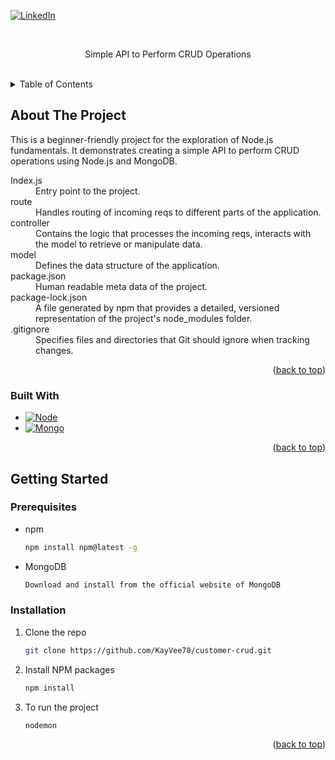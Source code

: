 <a name="readme-top"></a>
[![LinkedIn][linkedin-shield]][linkedin-url]

<!-- PROJECT LOGO -->
<br />
<div align="center">
  <p align="center">
   Simple API to Perform CRUD Operations
    <br />
    <br />
  </p>
</div>

<!-- TABLE OF CONTENTS -->
<details>
  <summary>Table of Contents</summary>
  <ol>
    <li>
      <a href="#about-the-project">About The Project</a>
      <ul>
        <li><a href="#built-with">Built With</a></li>
      </ul>
    </li>
    <li>
      <a href="#getting-started">Getting Started</a>
      <ul>
        <li><a href="#prerequisites">Prerequisites</a></li>
        <li><a href="#installation">Installation</a></li>
      </ul>
    </li>
  </ol>
</details>

<!-- ABOUT THE PROJECT -->
## About The Project

This is a beginner-friendly project for the exploration of Node.js fundamentals. It demonstrates creating a simple API to perform CRUD operations using Node.js and MongoDB.

<dl>
  <dt>Index.js</dt>
  <dd>Entry point to the project.</dd>
  <dt>route</dt>
  <dd>Handles routing of incoming reqs to different parts of the application. </dd>
  <dt>controller</dt>
  <dd>Contains the logic that processes the incoming reqs, interacts with the model to retrieve or manipulate data. </dd>
  <dt>model</dt>
  <dd>Defines the data structure of the application. </dd>
  <dt>package.json</dt>
  <dd>Human readable meta data of the project. </dd>
  <dt>package-lock.json</dt>
  <dd>A file generated by npm that provides a detailed, versioned representation of the project's node_modules folder. </dd>
  <dt>.gitignore</dt>
  <dd>Specifies files and directories that Git should ignore when tracking changes.</dd>
</dl>

<p align="right">(<a href="#readme-top">back to top</a>)</p>



### Built With

* [![Node][Node.js]][Node-url]
* [![Mongo][MONGODB]][Mongo-url]

<p align="right">(<a href="#readme-top">back to top</a>)</p>


<!-- GETTING STARTED -->
## Getting Started

### Prerequisites


* npm
  ```sh
  npm install npm@latest -g
  
* MongoDB
  ```sh
  Download and install from the official website of MongoDB
  ```

### Installation

1. Clone the repo
   ```sh
   git clone https://github.com/KayVee78/customer-crud.git
   ```
2. Install NPM packages
   ```sh
   npm install
   
3. To run the project
   ```sh
   nodemon
   ```

<p align="right">(<a href="#readme-top">back to top</a>)</p>


<!-- MARKDOWN LINKS & IMAGES -->
[linkedin-shield]: https://img.shields.io/badge/-LinkedIn-black.svg?style=for-the-badge&logo=linkedin&colorB=555
[linkedin-url]: https://www.linkedin.com/in/kithmi-hetti-709966219/
[Node.js]: https://img.shields.io/badge/Node.js-43853D?style=for-the-badge&logo=node.js&logoColor=white
[Node-url]: https://nodejs.org/en/learn/getting-started/introduction-to-nodejs
[MONGODB]: https://img.shields.io/badge/MongoDB-4EA94B?style=for-the-badge&logo=mongodb&logoColor=white
[Mongo-url]: https://www.mongodb.com/

